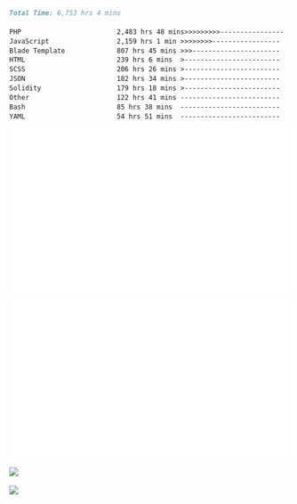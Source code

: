<!--START_SECTION:waka-->

```markdown
Total Time: 6,753 hrs 4 mins

PHP                        2,483 hrs 48 mins>>>>>>>>>----------------   36.12 %
JavaScript                 2,159 hrs 1 min >>>>>>>>-----------------   31.40 %
Blade Template             807 hrs 45 mins >>>----------------------   11.75 %
HTML                       239 hrs 6 mins  >------------------------   03.48 %
SCSS                       206 hrs 26 mins >------------------------   03.00 %
JSON                       182 hrs 34 mins >------------------------   02.66 %
Solidity                   179 hrs 18 mins >------------------------   02.61 %
Other                      122 hrs 41 mins -------------------------   01.78 %
Bash                       85 hrs 38 mins  -------------------------   01.25 %
YAML                       54 hrs 51 mins  -------------------------   00.80 %
```

<!--END_SECTION:waka-->

![](https://raw.githubusercontent.com/DrMaxis/github-stats-transparent/output/generated/overview.svg)
![](https://raw.githubusercontent.com/DrMaxis/github-stats-transparent/output/generated/languages.svg)

![](https://git-readme-stats-drmaxis-projects.vercel.app/api?username=drmaxis&show_icons=true&theme=outrun&count_private=true&show=reviews,discussions_started,discussions_answered,prs_merged,prs_merged_percentage&custom_title=2024%20Github%20Rank)
 
<a href="https://count.getloli.com/"><img src="https://count.getloli.com/get/@:maxis-the-alchemist?theme=rule34"></a>
<!-- https://count.getloli.com/get/@alchemist?theme=rule34 -->
<br>

